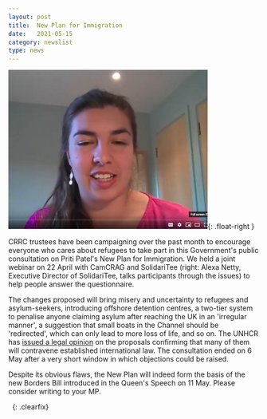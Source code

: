 ```yaml
---
layout: post
title:  New Plan for Immigration
date:   2021-05-15
category: newslist
type: news
---
```


![Alexa Netty, Executive Director of SolidariTee](/images/2021-05-15-alexa-netty.jpg){: .float-right }

CRRC trustees have been campaigning over the past month to encourage everyone who cares about refugees to take part in this Government's public consultation on Priti Patel's New Plan for Immigration. We held a joint webinar on 22 April with CamCRAG and SolidariTee (right: Alexa Netty, Executive Director of SolidariTee, talks participants through the issues) to help people answer the questionnaire.

The changes proposed will bring misery and uncertainty to refugees and asylum-seekers, introducing offshore detention centres, a two-tier system to penalise anyone claiming asylum after reaching the UK in an 'irregular manner', a suggestion that small boats in the Channel should be 'redirected', which can only lead to more loss of life, and so on. The UNHCR has [issued a legal opinion](https://www.unhcr.org/uk/news/press/2021/5/6097bce14/unhcr-deeply-concerned-at-discriminatory-two-tier-uk-asylum-plans-urges.html) on the proposals confirming that many of them will contravene established international law. The consultation ended on 6 May after a very short window in which objections could be raised.

Despite its obvious flaws, the New Plan will indeed form the basis of the new Borders Bill introduced in the Queen's Speech on 11 May. Please consider writing to your MP.

&nbsp;
{: .clearfix}
